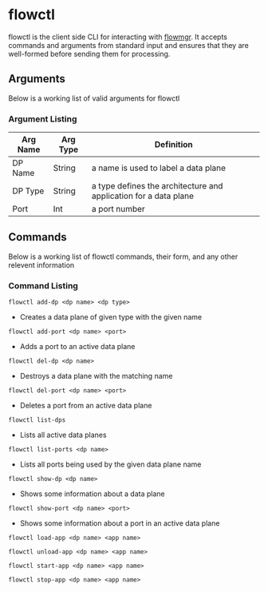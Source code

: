 # flowctl

flowctl is the client side CLI for interacting with [flowmgr](/flowmgr). It
accepts commands and arguments from standard input and ensures that they are
well-formed before sending them for processing.


## Arguments
Below is a working list of valid arguments for flowctl


### Argument Listing

Arg Name | Arg Type | Definition
---------|----------|-----------
DP Name  | String   | a name is used to label a data plane
DP Type  | String   | a type defines the architecture and application for a data plane
Port     | Int      | a port number


## Commands

Below is a working list of flowctl commands, their form, and any other 
relevent information


### Command Listing

`flowctl add-dp <dp name> <dp type>`
- Creates a data plane of given type with the given name

`flowctl add-port <dp name> <port>`
- Adds a port to an active data plane

`flowctl del-dp <dp name>`
- Destroys a data plane with the matching name

`flowctl del-port <dp name> <port>`
- Deletes a port from an active data plane

`flowctl list-dps`
- Lists all active data planes

`flowctl list-ports <dp name>`
- Lists all ports being used by the given data plane name

`flowctl show-dp <dp name>`
- Shows some information about a data plane

`flowctl show-port <dp name> <port>`
- Shows some information about a port in an active data plane 

`flowctl load-app <dp name> <app name>`

`flowctl unload-app <dp name> <app name>`

`flowctl start-app <dp name> <app name>`

`flowctl stop-app <dp name> <app name>`

